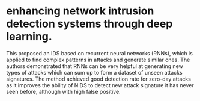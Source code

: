 # enhancing network intrusion detection systems through deep learning.
This proposed an IDS based on recurrent neural networks (RNNs), which is applied to find complex patterns in attacks and generate similar ones. 
The authors demonstrated that RNNs can be very helpful at generating new types of attacks which can sum up to form a dataset of unseen attacks signatures. 
The method achieved good detection rate for zero-day attacks as it improves the ability of NIDS to detect new attack signature it has never seen before, although with high false positive.